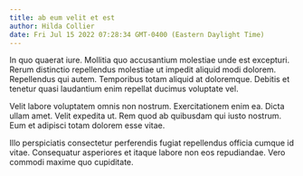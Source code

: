```yaml
---
title: ab eum velit et est
author: Hilda Collier
date: Fri Jul 15 2022 07:28:34 GMT-0400 (Eastern Daylight Time)
---
```

In quo quaerat iure. Mollitia quo accusantium molestiae unde est excepturi. Rerum distinctio repellendus molestiae ut impedit aliquid modi dolorem. Repellendus qui autem. Temporibus totam aliquid at doloremque. Debitis et tenetur quasi laudantium enim repellat ducimus voluptate vel.

 Velit labore voluptatem omnis non nostrum. Exercitationem enim ea. Dicta ullam amet. Velit expedita ut. Rem quod ab quibusdam qui iusto nostrum. Eum et adipisci totam dolorem esse vitae.

 Illo perspiciatis consectetur perferendis fugiat repellendus officia cumque id vitae. Consequatur asperiores et itaque labore non eos repudiandae. Vero commodi maxime quo cupiditate.